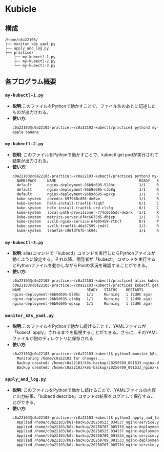 # Kubicle

## 構成
```
/home/c0a22103/
├── monitor_k8s_yaml.py
├── apply_and_log.py
├── practice/
    ├── my-kubectl-1.py
    ├── my-kubectl-2.py
    └── my-kubectl-3.py
```

## 各プログラム概要

### `my-kubectl-1.py`

- **説明**:このファイルをPythonで動かすことで、ファイル名のあとに記述したものが出力される。
- **使い方**:
  ```bash
  c0a22103@c0a22103-practice:~/c0a22103-kubectl/practice$ python3 my-kubectl-1.py apple banana
  apple banana 
  ```

### `my-kubectl-2.py`

- **説明**: このファイルをPythonで動かすことで、kubectl get podが実行されて結果が出力される。
- **使い方**:
  ```bash
  c0a22103@c0a22103-practice:~/c0a22103-kubectl/practice$ python3 my-kubectl-2.py
    NAMESPACE     NAME                                      READY   STATUS      RESTARTS       AGE
    default       nginx-deployment-96b9d695-5l8hc           1/1     Running     1 (2d8h ago)   47d
    default       nginx-deployment-96b9d695-clb8q           1/1     Running     1 (2d8h ago)   47d
    default       nginx-deployment-96b9d695-wpxxp           1/1     Running     1 (2d8h ago)   47d
    kube-system   coredns-697968c856-dm6vm                  1/1     Running     1 (2d8h ago)   48d
    kube-system   helm-install-traefik-7zqbf                0/1     Completed   1              48d
    kube-system   helm-install-traefik-crd-cls5g            0/1     Completed   0              48d
    kube-system   local-path-provisioner-774c6665dc-dw5rk   1/1     Running     1 (2d8h ago)   48d
    kube-system   metrics-server-6f4c6675d5-dbjzp           1/1     Running     2 (2d8h ago)   48d
    kube-system   svclb-nginx-service-e7005459-rthcf        0/1     Pending     0              47d
    kube-system   svclb-traefik-46a37599-jm4tl              2/2     Running     2 (2d8h ago)   48d
    kube-system   traefik-c98fdf6fb-nk94c                   1/1     Running     1 (2d8h ago)   48d
  ```

### `my-kubectl-3.py`

- **説明**: aliasコマンドで「kubectl」コマンドを実行したらPythonファイルが動くように設定する。それ以降、開発者が「kubectl」コマンドを実行するとPythonファイルを動かしながらPodの状況を確認することができる。
- **使い方**:
  ```bash
  c0a22103@c0a22103-practice:~/c0a22103-kubectl/practice$ alias kubectl="python3 my-kubectl-3.py"
  c0a22103@c0a22103-practice:~/c0a22103-kubectl/practice$ kubectl get pods
  NAME                              READY   STATUS    RESTARTS       AGE
  nginx-deployment-96b9d695-5l8hc   1/1     Running   1 (2d9h ago)   47d
  nginx-deployment-96b9d695-clb8q   1/1     Running   1 (2d9h ago)   47d
  nginx-deployment-96b9d695-wpxxp   1/1     Running   1 (2d9h ago)   47d
  ```

### `monitor_k8s_yaml.py`

- **説明**:このファイルをPythonで動かし続けることで、YAMLファイルが「kubectl apply」されるまでを監視することができる。さらに、そのYAMLファイルが別のディレクトリに保存される
- **使い方**:
  ```bash
  c0a22103@c0a22103-practice:~/c0a22103-kubectl$ python3 monitor_k8s_yaml.py
    Monitoring /home/c0a22103 for changes...
    Backup created: /home/c0a22103/k8s-backup/20250709_091533_nginx-deployment.yaml
    Backup created: /home/c0a22103/k8s-backup/20250709_091533_nginx-service.yaml
  ```

### `apply_and_log.py`

- **説明**: このファイルをPythonで動かし続けることで、YAMLファイルの内容と出力結果、「kubectl describe」コマンドの結果をログとして保存することができる。
- **使い方**:
  ```bash
  c0a22103@c0a22103-practice:~/c0a22103-kubectl$ python3 apply_and_log.py
    Applied /home/c0a22103/k8s-backup/20250523_034537_nginx-service.yaml, log saved to               /home/c0a22103/k8s-logs/20250709_091930_20250523_034537_nginx-service.yaml.log
    Applied /home/c0a22103/k8s-backup/20250707_005739_nginx-deployment.yaml, log saved to            /home/c0a22103/k8s-logs/20250709_091931_20250707_005739_nginx-deployment.yaml.log
    Applied /home/c0a22103/k8s-backup/20250523_034537_nginx-deployment.yaml, log saved to            /home/c0a22103/k8s-logs/20250709_091931_20250523_034537_nginx-deployment.yaml.log
    Applied /home/c0a22103/k8s-backup/20250709_091533_nginx-service.yaml, log saved to               /home/c0a22103/k8s-logs/20250709_091931_20250709_091533_nginx-service.yaml.log
    Applied /home/c0a22103/k8s-backup/20250709_091533_nginx-deployment.yaml, log saved to            /home/c0a22103/k8s-logs/20250709_091932_20250709_091533_nginx-deployment.yaml.log
    Applied /home/c0a22103/k8s-backup/20250707_005739_nginx-service.yaml, log saved to               /home/c0a22103/k8s-logs/20250709_091932_20250707_005739_nginx-service.yaml.log
  ```
